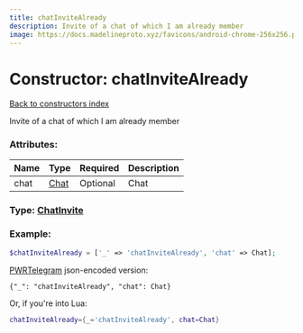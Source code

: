 ```yaml
---
title: chatInviteAlready
description: Invite of a chat of which I am already member 
image: https://docs.madelineproto.xyz/favicons/android-chrome-256x256.png
---
```

# Constructor: chatInviteAlready  
[Back to constructors index](index.md)



Invite of a chat of which I am already member 

### Attributes:

| Name     |    Type       | Required | Description |
|----------|---------------|----------|-------------|
|chat|[Chat](../types/Chat.md) | Optional|Chat|



### Type: [ChatInvite](../types/ChatInvite.md)


### Example:

```php
$chatInviteAlready = ['_' => 'chatInviteAlready', 'chat' => Chat];
```  

[PWRTelegram](https://pwrtelegram.xyz) json-encoded version:

```
{"_": "chatInviteAlready", "chat": Chat}
```


Or, if you're into Lua:

```lua
chatInviteAlready={_='chatInviteAlready', chat=Chat}

```


